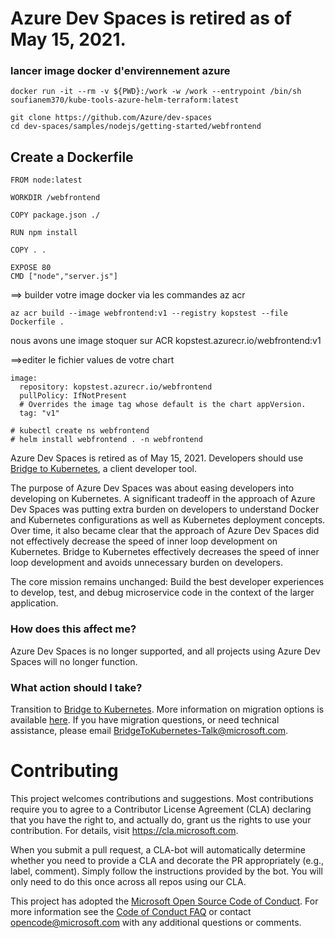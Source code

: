 # Azure Dev Spaces is retired as of May 15, 2021.

### lancer image docker d'envirennement azure
```
docker run -it --rm -v ${PWD}:/work -w /work --entrypoint /bin/sh soufianem370/kube-tools-azure-helm-terraform:latest
```
```
git clone https://github.com/Azure/dev-spaces
cd dev-spaces/samples/nodejs/getting-started/webfrontend
```
Create a Dockerfile
-----------------------
```
FROM node:latest

WORKDIR /webfrontend

COPY package.json ./

RUN npm install

COPY . .

EXPOSE 80
CMD ["node","server.js"]
```

==> builder votre image docker via les commandes az acr 

```
az acr build --image webfrontend:v1 --registry kopstest --file Dockerfile .
```
nous avons une image stoquer sur ACR kopstest.azurecr.io/webfrontend:v1

==>editer le fichier values de votre chart

```
image:
  repository: kopstest.azurecr.io/webfrontend
  pullPolicy: IfNotPresent
  # Overrides the image tag whose default is the chart appVersion.
  tag: "v1"
```
```
# kubectl create ns webfrontend
# helm install webfrontend . -n webfrontend
```
Azure Dev Spaces is retired as of May 15, 2021. Developers should use [Bridge to Kubernetes](https://aka.ms/bridge-to-k8s-ga), a client developer tool.

The purpose of Azure Dev Spaces was about easing developers into developing on Kubernetes. A significant tradeoff in the approach of Azure Dev Spaces was putting extra burden on developers to understand Docker and Kubernetes configurations as well as Kubernetes deployment concepts. Over time, it also became clear that the approach of Azure Dev Spaces did not effectively decrease the speed of inner loop development on Kubernetes. Bridge to Kubernetes effectively decreases the speed of inner loop development and avoids unnecessary burden on developers.

The core mission remains unchanged: Build the best developer experiences to develop, test, and debug microservice code in the context of the larger application.

### How does this affect me?
Azure Dev Spaces is no longer supported, and all projects using Azure Dev Spaces will no longer function.

### What action should I take?
Transition to [Bridge to Kubernetes](https://aka.ms/bridge-to-k8s-ga). More information on migration options is available [here](https://aka.ms/migrate-to-bridge).
If you have migration questions, or need technical assistance, please email [BridgeToKubernetes-Talk@microsoft.com](BridgeToKubernetes-Talk@microsoft.com).

# Contributing
This project welcomes contributions and suggestions.  Most contributions require you to agree to a
Contributor License Agreement (CLA) declaring that you have the right to, and actually do, grant us
the rights to use your contribution. For details, visit https://cla.microsoft.com.

When you submit a pull request, a CLA-bot will automatically determine whether you need to provide
a CLA and decorate the PR appropriately (e.g., label, comment). Simply follow the instructions
provided by the bot. You will only need to do this once across all repos using our CLA.

This project has adopted the [Microsoft Open Source Code of Conduct](https://opensource.microsoft.com/codeofconduct/).
For more information see the [Code of Conduct FAQ](https://opensource.microsoft.com/codeofconduct/faq/) or
contact [opencode@microsoft.com](mailto:opencode@microsoft.com) with any additional questions or comments.
